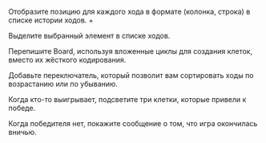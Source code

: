 Отобразите позицию для каждого хода в формате (колонка, строка) в списке истории ходов. +

Выделите выбранный элемент в списке ходов.

Перепишите Board, используя вложенные циклы для создания клеток, вместо их жёсткого кодирования.

Добавьте переключатель, который позволит вам сортировать ходы по возрастанию или по убыванию.

Когда кто-то выигрывает, подсветите три клетки, которые привели к победе.

Когда победителя нет, покажите сообщение о том, что игра окончилась вничью.
